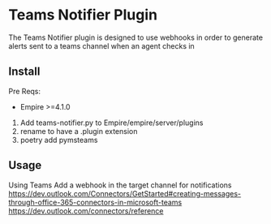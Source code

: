 # Teams Notifier Plugin
The Teams Notifier plugin is designed to use webhooks in order to generate alerts sent to a teams channel when an agent checks in 

## Install
Pre Reqs:
- Empire >=4.1.0

1. Add teams-notifier.py to Empire/empire/server/plugins
2. rename to have a .plugin extension
3. poetry add pymsteams

## Usage
Using Teams Add a webhook in the target channel for notifications
https://dev.outlook.com/Connectors/GetStarted#creating-messages-through-office-365-connectors-in-microsoft-teams
https://dev.outlook.com/connectors/reference
